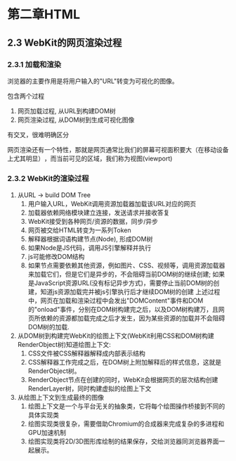 # 第二章HTML

## 2.3 WebKit的网页渲染过程

### 2.3.1 加载和渲染

浏览器的主要作用是将用户输入的"URL"转变为可视化的图像。

包含两个过程

1. 网页加载过程, 从URL到构建DOM树
2. 网页渲染过程, 从DOM树到生成可视化图像

有交叉，很难明确区分

网页渲染还有一个特性，那就是网页通常比我们的屏幕可视面积要大（在移动设备上尤其明显）​，而当前可见的区域，我们称为视图(viewport)

### 2.3.2 WebKit的渲染过程

1. 从URL -> build DOM Tree
    1. 用户输入URL，WebKit调用资源加载器加载该URL对应的网页
    2. 加载器依赖网络模块建立连接，发送请求并接收答复
    3. WebKit接受到各种网页/资源的数据，同步/异步
    4. 网页被交给HTML转变为一系列Token
    5. 解释器根据词语构建节点(Node), 形成DOM树
    6. 如果Node是JS代码，调用JS引擎解释并执行
    7. js可能修改DOM结构
    8. 如果节点需要依赖其他资源，例如图片、CSS、视频等，调用资源加载器来加载它们，但是它们是异步的，不会阻碍当前DOM树的继续创建; 如果是JavaScript资源URL(没有标记异步方式)，需要停止当前DOM树的创建，知道js资源加载完并被js引擎执行后才继续DOM树的创建
    上述过程中，网页在加载和渲染过程中会发出"DOMContent"事件和DOM的"onload"事件，分别在DOM树构建完之后，以及DOM树构建万，且网页所依赖的资源都加载完成之后才发生，因为某些资源的加载并不会阻碍DOM树的加载.
2. 从DOM树到构建完WebKit的绘图上下文(WebKit利用CSS和DOM树构建RenderObject树)知道绘图上下文:
    1. CSS文件被CSS解释器解释成内部表示结构
    2. CSS解释器工作完成之后，在DOM树上附加解释后的样式信息，这就是RenderObject树。
    3. RenderObject节点在创建的同时，WebKit会根据网页的层次结构创建RenderLayer树，同时构建虚拟的绘图上下文
3. 从绘图上下文到生成最终的图像
    1. 绘图上下文是一个与平台无关的抽象类，它将每个绘图操作桥接到不同的具体实现类
    2. 绘图实现类很复杂，需要借助Chromium的合成器来完成复杂的多进程和GPU加速机制
    3. 绘图实现类将2D/3D图形库绘制的结果保存，交给浏览器同浏览器界面一起展示。

